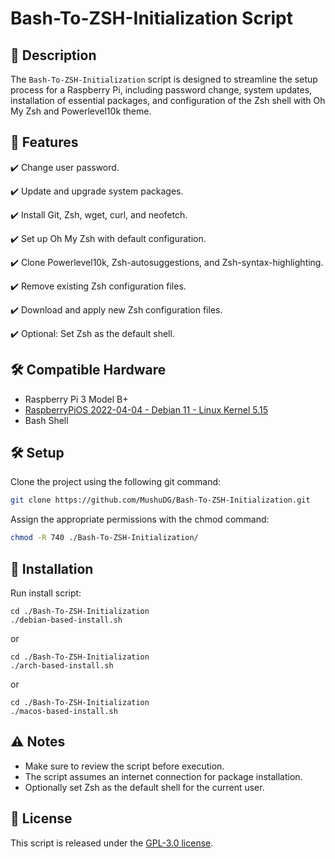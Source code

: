 # Bash-To-ZSH-Initialization Script

## 📝 Description

The `Bash-To-ZSH-Initialization` script is designed to streamline the setup process for a Raspberry Pi, including password change, system updates, installation of essential packages, and configuration of the Zsh shell with Oh My Zsh and Powerlevel10k theme.

## 🚀 Features 

✔️ Change user password.

✔️ Update and upgrade system packages.

✔️ Install Git, Zsh, wget, curl, and neofetch.

✔️ Set up Oh My Zsh with default configuration.

✔️ Clone Powerlevel10k, Zsh-autosuggestions, and Zsh-syntax-highlighting.

✔️ Remove existing Zsh configuration files.

✔️ Download and apply new Zsh configuration files.

✔️ Optional: Set Zsh as the default shell.

## 🛠️ Compatible Hardware
* Raspberry Pi 3 Model B+
* [RaspberryPiOS 2022-04-04 - Debian 11 - Linux Kernel 5.15](https://downloads.raspberrypi.org/raspios_lite_armhf/images/raspios_lite_armhf-2022-04-07/2022-04-04-raspios-bullseye-armhf-lite.img.xz)
* Bash Shell

## 🛠️ Setup
Clone the project using the following git command:
```bash
git clone https://github.com/MushuDG/Bash-To-ZSH-Initialization.git
```
Assign the appropriate permissions with the chmod command:
```bash
chmod -R 740 ./Bash-To-ZSH-Initialization/

```
## 🚀 Installation
Run install script:
```
cd ./Bash-To-ZSH-Initialization
./debian-based-install.sh
```
or

```
cd ./Bash-To-ZSH-Initialization
./arch-based-install.sh
```
or

```
cd ./Bash-To-ZSH-Initialization
./macos-based-install.sh
```

## ⚠️ Notes

- Make sure to review the script before execution.
- The script assumes an internet connection for package installation.
- Optionally set Zsh as the default shell for the current user.

## 📄 License

This script is released under the [GPL-3.0 license](https://raw.githubusercontent.com/MushuDG/Bash-To-ZSH-Initialization/main/LICENSE).
